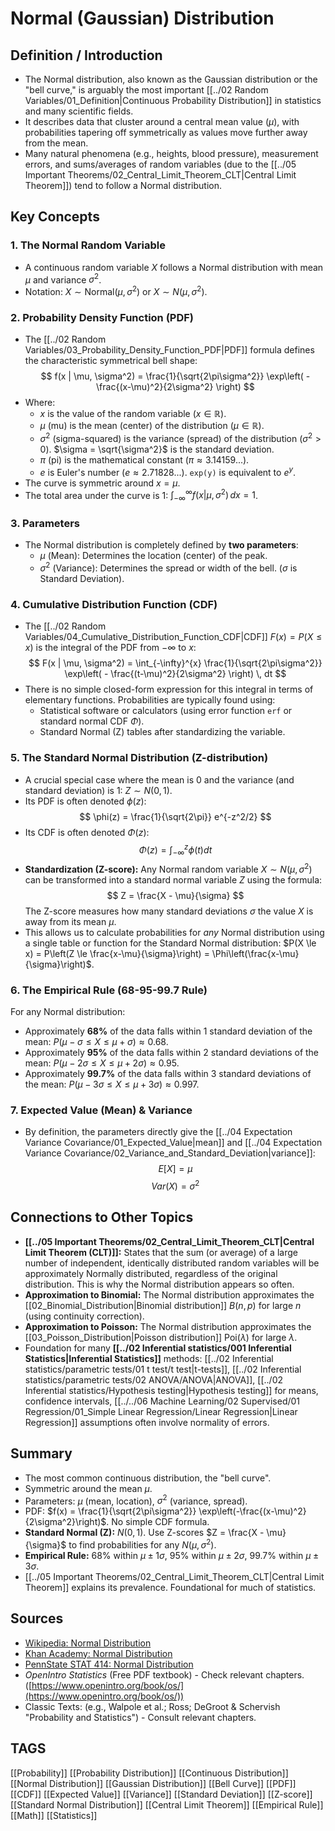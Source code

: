 # Normal (Gaussian) Distribution

## Definition / Introduction
*   The Normal distribution, also known as the Gaussian distribution or the "bell curve," is arguably the most important [[../02 Random Variables/01_Definition|Continuous Probability Distribution]] in statistics and many scientific fields.
*   It describes data that cluster around a central mean value ($\mu$), with probabilities tapering off symmetrically as values move further away from the mean.
*   Many natural phenomena (e.g., heights, blood pressure), measurement errors, and sums/averages of random variables (due to the [[../05 Important Theorems/02_Central_Limit_Theorem_CLT|Central Limit Theorem]]) tend to follow a Normal distribution.

## Key Concepts

### 1. The Normal Random Variable
*   A continuous random variable $X$ follows a Normal distribution with mean $\mu$ and variance $\sigma^2$.
*   Notation: $X \sim \text{Normal}(\mu, \sigma^2)$ or $X \sim N(\mu, \sigma^2)$.

### 2. Probability Density Function (PDF)
*   The [[../02 Random Variables/03_Probability_Density_Function_PDF|PDF]] formula defines the characteristic symmetrical bell shape:
    $$ f(x | \mu, \sigma^2) = \frac{1}{\sqrt{2\pi\sigma^2}} \exp\left( - \frac{(x-\mu)^2}{2\sigma^2} \right) $$
*   Where:
    *   $x$ is the value of the random variable ($x \in \mathbb{R}$).
    *   $\mu$ (mu) is the mean (center) of the distribution ($\mu \in \mathbb{R}$).
    *   $\sigma^2$ (sigma-squared) is the variance (spread) of the distribution ($\sigma^2 > 0$). $\sigma = \sqrt{\sigma^2}$ is the standard deviation.
    *   $\pi$ (pi) is the mathematical constant ($\pi \approx 3.14159...$).
    *   $e$ is Euler's number ($e \approx 2.71828...$). `exp(y)` is equivalent to $e^y$.
*   The curve is symmetric around $x = \mu$.
*   The total area under the curve is 1: $\int_{-\infty}^{\infty} f(x | \mu, \sigma^2) \, dx = 1$.

### 3. Parameters
*   The Normal distribution is completely defined by **two parameters**:
    *   $\mu$ (Mean): Determines the location (center) of the peak.
    *   $\sigma^2$ (Variance): Determines the spread or width of the bell. ($\sigma$ is Standard Deviation).

### 4. Cumulative Distribution Function (CDF)
*   The [[../02 Random Variables/04_Cumulative_Distribution_Function_CDF|CDF]] $F(x) = P(X \le x)$ is the integral of the PDF from $-\infty$ to $x$:
    $$ F(x | \mu, \sigma^2) = \int_{-\infty}^{x} \frac{1}{\sqrt{2\pi\sigma^2}} \exp\left( - \frac{(t-\mu)^2}{2\sigma^2} \right) \, dt $$
*   There is no simple closed-form expression for this integral in terms of elementary functions. Probabilities are typically found using:
    *   Statistical software or calculators (using error function `erf` or standard normal CDF $\Phi$).
    *   Standard Normal (Z) tables after standardizing the variable.

### 5. The Standard Normal Distribution (Z-distribution)
*   A crucial special case where the mean is 0 and the variance (and standard deviation) is 1: $Z \sim N(0, 1)$.
*   Its PDF is often denoted $\phi(z)$:
    $$ \phi(z) = \frac{1}{\sqrt{2\pi}} e^{-z^2/2} $$
*   Its CDF is often denoted $\Phi(z)$:
    $$ \Phi(z) = \int_{-\infty}^{z} \phi(t) dt $$
*   **Standardization (Z-score):** Any Normal random variable $X \sim N(\mu, \sigma^2)$ can be transformed into a standard normal variable $Z$ using the formula:
    $$ Z = \frac{X - \mu}{\sigma} $$
    The Z-score measures how many standard deviations $\sigma$ the value $X$ is away from its mean $\mu$.
*   This allows us to calculate probabilities for *any* Normal distribution using a single table or function for the Standard Normal distribution: $P(X \le x) = P\left(Z \le \frac{x-\mu}{\sigma}\right) = \Phi\left(\frac{x-\mu}{\sigma}\right)$.

### 6. The Empirical Rule (68-95-99.7 Rule)
For any Normal distribution:
*   Approximately **68%** of the data falls within 1 standard deviation of the mean: $P(\mu-\sigma \le X \le \mu+\sigma) \approx 0.68$.
*   Approximately **95%** of the data falls within 2 standard deviations of the mean: $P(\mu-2\sigma \le X \le \mu+2\sigma) \approx 0.95$.
*   Approximately **99.7%** of the data falls within 3 standard deviations of the mean: $P(\mu-3\sigma \le X \le \mu+3\sigma) \approx 0.997$.

### 7. Expected Value (Mean) & Variance
*   By definition, the parameters directly give the [[../04 Expectation Variance Covariance/01_Expected_Value|mean]] and [[../04 Expectation Variance Covariance/02_Variance_and_Standard_Deviation|variance]]:
    $$ E[X] = \mu $$
    $$ Var(X) = \sigma^2 $$

## Connections to Other Topics
*   **[[../05 Important Theorems/02_Central_Limit_Theorem_CLT|Central Limit Theorem (CLT)]]:** States that the sum (or average) of a large number of independent, identically distributed random variables will be approximately Normally distributed, regardless of the original distribution. This is why the Normal distribution appears so often.
*   **Approximation to Binomial:** The Normal distribution approximates the [[02_Binomial_Distribution|Binomial distribution]] $B(n, p)$ for large $n$ (using continuity correction).
*   **Approximation to Poisson:** The Normal distribution approximates the [[03_Poisson_Distribution|Poisson distribution]] $\text{Poi}(\lambda)$ for large $\lambda$.
*   Foundation for many **[[../02 Inferential statistics/001 Inferential Statistics|Inferential Statistics]]** methods: [[../02 Inferential statistics/parametric tests/01 t test/t test|t-tests]], [[../02 Inferential statistics/parametric tests/02 ANOVA/ANOVA|ANOVA]], [[../02 Inferential statistics/Hypothesis testing|Hypothesis testing]] for means, confidence intervals, [[../../06 Machine Learning/02 Supervised/01 Regression/01_Simple Linear Regression/Linear Regression|Linear Regression]] assumptions often involve normality of errors.

## Summary
*   The most common continuous distribution, the "bell curve".
*   Symmetric around the mean $\mu$.
*   Parameters: $\mu$ (mean, location), $\sigma^2$ (variance, spread).
*   PDF: $f(x) = \frac{1}{\sqrt{2\pi\sigma^2}} \exp\left(-\frac{(x-\mu)^2}{2\sigma^2}\right)$. No simple CDF formula.
*   **Standard Normal (Z):** $N(0, 1)$. Use Z-scores $Z = \frac{X - \mu}{\sigma}$ to find probabilities for any $N(\mu, \sigma^2)$.
*   **Empirical Rule:** 68% within $\mu \pm 1\sigma$, 95% within $\mu \pm 2\sigma$, 99.7% within $\mu \pm 3\sigma$.
*   [[../05 Important Theorems/02_Central_Limit_Theorem_CLT|Central Limit Theorem]] explains its prevalence. Foundational for much of statistics.

## Sources
*   [Wikipedia: Normal Distribution](https://en.wikipedia.org/wiki/Normal_distribution)
*   [Khan Academy: Normal Distribution](https://www.khanacademy.org/math/statistics-probability/modeling-distributions-of-data/normal-distributions-library/v/introduction-to-the-normal-distribution)
*   [PennState STAT 414: Normal Distribution](https://online.stat.psu.edu/stat414/lesson/17)
*   *OpenIntro Statistics* (Free PDF textbook) - Check relevant chapters. ([https://www.openintro.org/book/os/](https://www.openintro.org/book/os/))
*   Classic Texts: (e.g., Walpole et al.; Ross; DeGroot & Schervish "Probability and Statistics") - Consult relevant chapters.

## TAGS
[[Probability]] [[Probability Distribution]] [[Continuous Distribution]] [[Normal Distribution]] [[Gaussian Distribution]] [[Bell Curve]] [[PDF]] [[CDF]] [[Expected Value]] [[Variance]] [[Standard Deviation]] [[Z-score]] [[Standard Normal Distribution]] [[Central Limit Theorem]] [[Empirical Rule]] [[Math]] [[Statistics]]